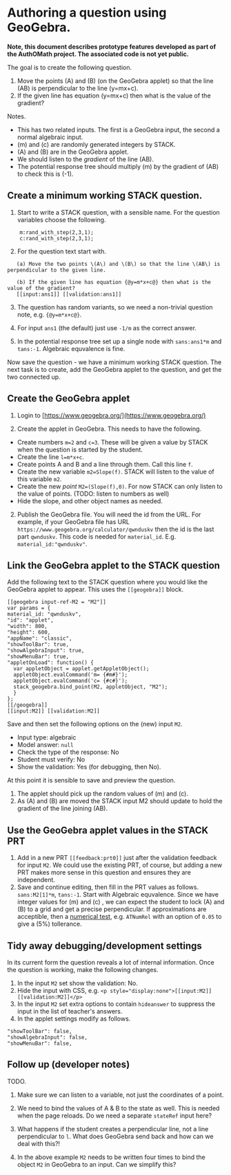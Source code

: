 # Authoring a question using GeoGebra.

__Note, this document describes prototype features developed as part of the AuthOMath project.  The associated code is not yet public.__

The goal is to create the following question.

1. Move the points \(A\) and \(B\) (on the GeoGebra applet) so that the line \(AB\) is perpendicular to the line \(y=mx+c\).
2. If the given line has equation \(y=mx+c\) then what is the value of the gradient?

Notes.

* This has two related inputs. The first is a GeoGebra input, the second a normal algebraic input.
* \(m\) and \(c\) are randomly generated integers by STACK.
* \(A\) and \(B\) are in the GeoGebra applet.
* We should listen to the _gradient_ of the line \(AB\).
* The potential response tree should multiply \(m\) by the gradient of \(AB\) to check this is \(-1\).

## Create a minimum working STACK question.

1. Start to write a STACK question, with a sensible name.  For the question variables choose the following.

```
    m:rand_with_step(2,3,1);
    c:rand_with_step(2,3,1);
```

2. For the question text start with.

```
   (a) Move the two points \(A\) and \(B\) so that the line \(AB\) is perpendicular to the given line.

   (b) If the given line has equation {@y=m*x+c@} then what is the value of the gradient?
   [[input:ans1]] [[validation:ans1]]
```

3.  The question has random variants, so we need a non-trivial question note, e.g. `{@y=m*x+c@}`.

4. For input `ans1` (the default) just use `-1/m` as the correct answer.

5. In the potential response tree set up a single node with `sans:ans1*m` and `tans:-1`. Algebraic equvalence is fine.

Now save the question - we have a minimum working STACK question.  The next task is to create, add the GeoGebra applet to the question, and get the two connected up.

## Create the GeoGebra applet

1. Login to [https://www.geogebra.org/](https://www.geogebra.org/) 

1. Create the applet in GeoGebra.  This needs to have the following.
 * Create numbers `m=2` and `c=3`.  These will be given a value by STACK when the question is started by the student.
 * Create the line `l=m*x+c`.
 * Create points A and B and a line through them.  Call this line `f`.
 * Create the new variable `m2=Slope(f)`.  STACK will listen to the value of this variable `m2`.
 * Create the new _point_ `M2=(Slope(f),0)`.  For now STACK can only listen to the value of points.  (TODO: listen to numbers as well)
 * Hide the slope, and other object names as needed.
2. Publish the GeoGebra file.  You will need the id from the URL.  For example, if your GeoGebra file has URL `https://www.geogebra.org/calculator/qwnduskv` then the id is the last part `qwnduskv`.  This code is needed for `material_id`.  E.g. `material_id:"qwnduskv"`.

## Link the GeoGebra applet to the STACK question

Add the following text to the STACK question where you would like the GeoGebra applet to appear.  This uses the `[[geogebra]]` block.


```
[[geogebra input-ref-M2 = "M2"]]
var params = {
material_id: "qwnduskv",
"id": "applet",
"width": 800,
"height": 600,
"appName": "classic",
"showToolBar": true,
"showAlgebraInput": true,
"showMenuBar": true,
"appletOnLoad": function() {
  var appletObject = applet.getAppletObject();
  appletObject.evalCommand('m= {#m#}');
  appletObject.evalCommand('c= {#c#}');
  stack_geogebra.bind_point(M2, appletObject, "M2"); 
  }
};
[[/geogebra]]
[[input:M2]] [[validation:M2]]
```

Save and then set the following options on the (new) input `M2`.

* Input type: algebraic
* Model answer: `null`
* Check the type of the response: No
* Student must verify: No
* Show the validation: Yes (for debugging, then No).

At this point it is sensible to save and preview the question.

1. The applet should pick up the random values of \(m\) and \(c\).
2. As \(A\) and \(B\) are moved the STACK input M2 should update to hold the gradient of the line joining \(AB\).

## Use the GeoGebra applet values in the STACK PRT

1. Add in a new PRT `[[feedback:prt0]]` just after the validation feedback for input `M2`.  We could use the existing PRT, of course, but adding a new PRT makes more sense in this question and ensures they are independent.
2. Save and continue editing, then fill in the PRT values as follows.  `sans:M2[1]*m`, `tans:-1`.   Start with Algebraic equvalence.  Since we have integer values for \(m\) and \(c\) , we can expect the student to lock \(A\) and \(B\) to a grid and get a precise perpendicular.  If approximations are acceptible, then a [numerical test](Answer_tests_numerical.md), e.g. `ATNumRel` with an option of `0.05` to give a \(5\%\) tollerance.

## Tidy away debugging/development settings

In its current form the question reveals a lot of internal information.  Once the question is working, make the following changes.

1. In the input `M2` set show the validation: No.
2. Hide the input with CSS, e.g. `<p style="display:none">[[input:M2]] [[validation:M2]]</p>` 
3. In the input `M2` set extra options to contain `hideanswer` to suppress the input in the list of teacher's answers.
4. In the applet settings modify as follows.

```
"showToolBar": false,
"showAlgebraInput": false,
"showMenuBar": false,
```


## Follow up (developer notes)

TODO.

1. Make sure we can listen to a variable, not just the coordinates of a point.

2. We need to bind the values of A & B to the state as well.  This is needed when the page reloads.  Do we need a separate `stateRef` input here?

3. What happens if the student creates a perpendicular line, not a line perpendicular to `l`.  What does GeoGebra send back and how can we deal with this?!

4. In the above example `M2` needs to be written four times to bind the object `M2` in GeoGebra to an input.  Can we simplify this?
